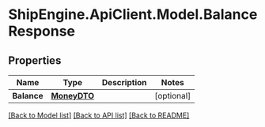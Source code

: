 # ShipEngine.ApiClient.Model.BalanceResponse
## Properties

Name | Type | Description | Notes
------------ | ------------- | ------------- | -------------
**Balance** | [**MoneyDTO**](MoneyDTO.md) |  | [optional] 

[[Back to Model list]](../README.md#documentation-for-models) [[Back to API list]](../README.md#documentation-for-api-endpoints) [[Back to README]](../README.md)


